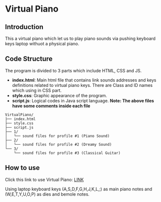 # Virtual Piano
## Introduction
This a virtual piano which let us to play piano sounds via pushing keyboard keys laptop withuot a physical piano.

## Code Structure
The program is divided to 3 parts which include HTML, CSS and JS.
- **index.html**: Main html file that contains link sounds addresses and keys definitions related to virtual piano keys. There are Class and ID names which using in CSS part.
- **style.css**: Graphic appearance of the program.
- **script.js**: Logical codes in Java script language.
**Note: The above files have some comments inside each file**

```text
VirtualPiano/
├── index.html
├── style.css
├── script.js
├── 1/
│   └── sound files for profile #1 (Piano Sound)
├── 2/
│   └── sound files for profile #2 (Dreamy Sound)
└── 3/
    └── sound files for profile #3 (Classical Guitar)
 ```

## How to use

Click this link to use Virtual Piano: [LINK ](https://miladtavakkoli.github.io/Piano/)

Using laptop keyboard keys (A,S,D,F,G,H,J,K,L,;) as main piano notes and (W,E,T,Y,U,O,P) as dies and bemole notes.
